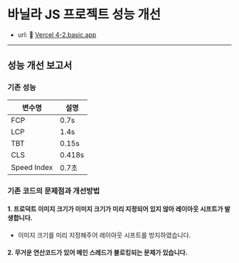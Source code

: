 # 바닐라 JS 프로젝트 성능 개선

- url: 🔗 [Vercel 4-2.basic.app](https://front-3rd-chapter4-2-basic-ten.vercel.app/)

---

## 성능 개선 보고서

### 기존 성능

<!-- ![prev_performance](/public/prev.png) -->

| 변수명      | 설명   |
| ----------- | ------ |
| FCP         | 0.7s   |
| LCP         | 1.4s   |
| TBT         | 0.15s  |
| CLS         | 0.418s |
| Speed Index | 0.7초  |

### 기존 코드의 문제점과 개선방법

#### 1. 프로덕트 이미지 크기가 이미지 크기가 미리 지정되어 있지 않아 레이아웃 시프트가 발생합니다.

- 이미지 크기를 미리 지정해주어 레이아웃 시프트를 방지하였습니다.

#### 2. 무거운 연산코드가 있어 메인 스레드가 블로킹되는 문제가 있습니다.
